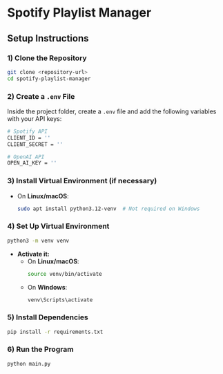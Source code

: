 # Spotify Playlist Manager

## Setup Instructions

### 1) Clone the Repository
```sh
git clone <repository-url>
cd spotify-playlist-manager
```

### 2) Create a `.env` File
Inside the project folder, create a `.env` file and add the following variables with your API keys:
```sh
# Spotify API
CLIENT_ID = ''
CLIENT_SECRET = ''

# OpenAI API
OPEN_AI_KEY = ''
```

### 3) Install Virtual Environment (if necessary)
- On **Linux/macOS**:
  ```sh
  sudo apt install python3.12-venv  # Not required on Windows
  ```

### 4) Set Up Virtual Environment
```sh
python3 -m venv venv
```
- **Activate it:**
  - On **Linux/macOS**:
    ```sh
    source venv/bin/activate
    ```
  - On **Windows**:
    ```sh
    venv\Scripts\activate
    ```

### 5) Install Dependencies
```sh
pip install -r requirements.txt
```

### 6) Run the Program
```sh
python main.py
```